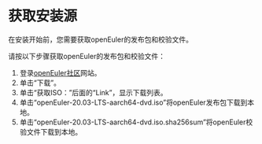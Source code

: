 # 获取安装源<a name="ZH-CN_TOPIC_0229291237"></a>

在安装开始前，您需要获取openEuler的发布包和校验文件。

请按以下步骤获取openEuler的发布包和校验文件：

1.  登录[openEuler社区](https://openeuler.org)网站。
2.  单击“下载”。
3.  单击“获取ISO：”后面的“Link”，显示下载列表。
4.  单击“openEuler-20.03-LTS-aarch64-dvd.iso”将openEuler发布包下载到本地。
5.  单击“openEuler-20.03-LTS-aarch64-dvd.iso.sha256sum”将openEuler校验文件下载到本地。


